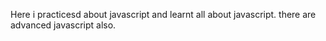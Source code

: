 Here i practicesd about javascript and learnt all about javascript.
there are advanced javascript also.
